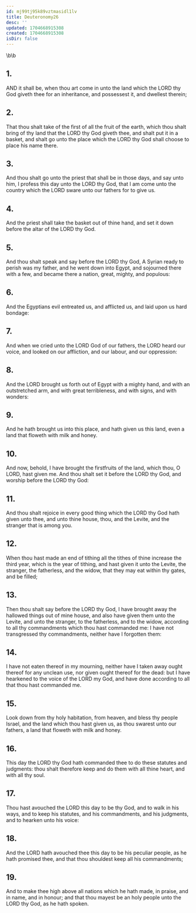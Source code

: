 ```yaml
---
id: mj99tj95k89vztmasidl1lv
title: Deuteronomy26
desc: ''
updated: 1704668915308
created: 1704668915308
isDir: false
---
```

\b\b
## 1.
AND it shall be, when thou art come in unto the land which the LORD thy God giveth thee for an inheritance, and possessest it, and dwellest therein;
## 2.
That thou shalt take of the first of all the fruit of the earth, which thou shalt bring of thy land that the LORD thy God giveth thee, and shalt put it in a basket, and shalt go unto the place which the LORD thy God shall choose to place his name there.
## 3.
And thou shalt go unto the priest that shall be in those days, and say unto him, I profess this day unto the LORD thy God, that I am come unto the country which the LORD sware unto our fathers for to give us.
## 4.
And the priest shall take the basket out of thine hand, and set it down before the altar of the LORD thy God.
## 5.
And thou shalt speak and say before the LORD thy God, A Syrian ready to perish was my father, and he went down into Egypt, and sojourned there with a few, and became there a nation, great, mighty, and populous:
## 6.
And the Egyptians evil entreated us, and afflicted us, and laid upon us hard bondage:
## 7.
And when we cried unto the LORD God of our fathers, the LORD heard our voice, and looked on our affliction, and our labour, and our oppression:
## 8.
And the LORD brought us forth out of Egypt with a mighty hand, and with an outstretched arm, and with great terribleness, and with signs, and with wonders:
## 9.
And he hath brought us into this place, and hath given us this land, even a land that floweth with milk and honey.
## 10.
And now, behold, I have brought the firstfruits of the land, which thou, O LORD, hast given me.  And thou shalt set it before the LORD thy God, and worship before the LORD thy God:
## 11.
And thou shalt rejoice in every good thing which the LORD thy God hath given unto thee, and unto thine house, thou, and the Levite, and the stranger that is among you.
## 12.
When thou hast made an end of tithing all the tithes of thine increase the third year, which is the year of tithing, and hast given it unto the Levite, the stranger, the fatherless, and the widow, that they may eat within thy gates, and be filled;
## 13.
Then thou shalt say before the LORD thy God, I have brought away the hallowed things out of mine house, and also have given them unto the Levite, and unto the stranger, to the fatherless, and to the widow, according to all thy commandments which thou hast commanded me: I have not transgressed thy commandments, neither have I forgotten them:
## 14.
I have not eaten thereof in my mourning, neither have I taken away ought thereof for any unclean use, nor given ought thereof for the dead: but I have hearkened to the voice of the LORD my God, and have done according to all that thou hast commanded me.
## 15.
Look down from thy holy habitation, from heaven, and bless thy people Israel, and the land which thou hast given us, as thou swarest unto our fathers, a land that floweth with milk and honey.
## 16.
This day the LORD thy God hath commanded thee to do these statutes and judgments: thou shalt therefore keep and do them with all thine heart, and with all thy soul.
## 17.
Thou hast avouched the LORD this day to be thy God, and to walk in his ways, and to keep his statutes, and his commandments, and his judgments, and to hearken unto his voice:
## 18.
And the LORD hath avouched thee this day to be his peculiar people, as he hath promised thee, and that thou shouldest keep all his commandments;
## 19.
And to make thee high above all nations which he hath made, in praise, and in name, and in honour; and that thou mayest be an holy people unto the LORD thy God, as he hath spoken.
